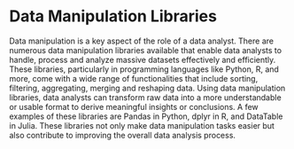 # Data Manipulation Libraries

Data manipulation is a key aspect of the role of a data analyst. There are numerous data manipulation libraries available that enable data analysts to handle, process and analyze massive datasets effectively and efficiently. These libraries, particularly in programming languages like Python, R, and more, come with a wide range of functionalities that include sorting, filtering, aggregating, merging and reshaping data. Using data manipulation libraries, data analysts can transform raw data into a more understandable or usable format to derive meaningful insights or conclusions. A few examples of these libraries are Pandas in Python, dplyr in R, and DataTable in Julia. These libraries not only make data manipulation tasks easier but also contribute to improving the overall data analysis process.